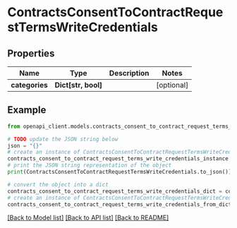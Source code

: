 # ContractsConsentToContractRequestTermsWriteCredentials


## Properties

Name | Type | Description | Notes
------------ | ------------- | ------------- | -------------
**categories** | **Dict[str, bool]** |  | [optional] 

## Example

```python
from openapi_client.models.contracts_consent_to_contract_request_terms_write_credentials import ContractsConsentToContractRequestTermsWriteCredentials

# TODO update the JSON string below
json = "{}"
# create an instance of ContractsConsentToContractRequestTermsWriteCredentials from a JSON string
contracts_consent_to_contract_request_terms_write_credentials_instance = ContractsConsentToContractRequestTermsWriteCredentials.from_json(json)
# print the JSON string representation of the object
print(ContractsConsentToContractRequestTermsWriteCredentials.to_json())

# convert the object into a dict
contracts_consent_to_contract_request_terms_write_credentials_dict = contracts_consent_to_contract_request_terms_write_credentials_instance.to_dict()
# create an instance of ContractsConsentToContractRequestTermsWriteCredentials from a dict
contracts_consent_to_contract_request_terms_write_credentials_from_dict = ContractsConsentToContractRequestTermsWriteCredentials.from_dict(contracts_consent_to_contract_request_terms_write_credentials_dict)
```
[[Back to Model list]](../README.md#documentation-for-models) [[Back to API list]](../README.md#documentation-for-api-endpoints) [[Back to README]](../README.md)


